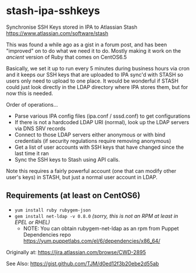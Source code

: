 stash-ipa-sshkeys
=================

Synchronise SSH Keys stored in IPA to Atlassian Stash <https://www.atlassian.com/software/stash>

This was found a while ago as a gist in a forum post, and has been "improved" on to do what we need it to do. Mostly making it work on the *ancient* version of Ruby that comes on CentOS6.5

Basically, we set it up to run every 5 minutes during business hours via cron and it keeps our SSH keys that
are uploaded to IPA sync'd with STASH so users only need to upload to one place. It would be wonderful if STASH
could just look directly in the LDAP directory where IPA stores them, but for now this is needed.

Order of operations...
* Parse various IPA config files (ipa.conf / sssd.conf) to get configurations
* If there is not a hardcoded LDAP URI (normal), look up the LDAP servers via DNS SRV records
* Connect to those LDAP servers either anonymous or with bind credentials (if security regulations require removing anonymous)
* Get a list of user accounts with SSH keys that have changed since the last time it ran
* Sync the SSH keys to Stash using API calls.

Note this requires a fairly powerful account (one that can modify other user's keys) in STASH, but just a normal user
account in LDAP.

Requirements (at least on CentOS6)
-----
* `yum install ruby rubygem-json`
* `gem install net-ldap -v 0.8.0`  _(sorry, this is not an RPM at least in EPEL or RHEL)_
   * NOTE: You can obtain rubygem-net-ldap as an rpm from Puppet Dependencies repo https://yum.puppetlabs.com/el/6/dependencies/x86_64/ 


Originally at: https://jira.atlassian.com/browse/CWD-2895

See Also: https://gist.github.com/TJM/d0ed12f3b20ebe2d55ab
